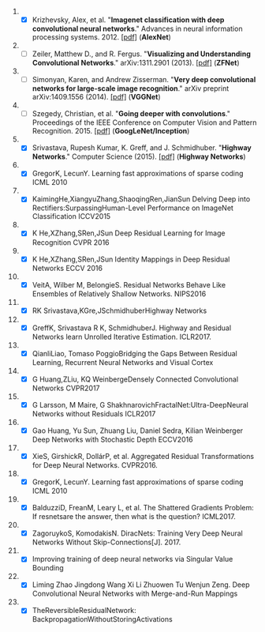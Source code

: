 1. - [x] Krizhevsky, Alex, et al. "**Imagenet classification with deep convolutional neural networks**." Advances in neural information processing systems. 2012. [[pdf]](http://papers.nips.cc/paper/4824-imagenet-classification-with-deep-convolutional-neural-networks) (**AlexNet**) 

1. - [ ] Zeiler, Matthew D., and R. Fergus. "**Visualizing and Understanding Convolutional Networks**." 	arXiv:1311.2901 (2013). [[pdf]](https://arxiv.org/abs/1311.2901) (**ZFNet**) 

1. - [ ] Simonyan, Karen, and Andrew Zisserman. "**Very deep convolutional networks for large-scale image recognition**." arXiv preprint arXiv:1409.1556 (2014). [[pdf]](https://arxiv.org/pdf/1409.1556) (**VGGNet**)

1. - [ ] Szegedy, Christian, et al. "**Going deeper with convolutions**." Proceedings of the IEEE Conference on Computer Vision and Pattern Recognition. 2015. [[pdf]](https://arxiv.org/abs/1409.4842) (**GoogLeNet/Inception**) 

1. - [x] Srivastava, Rupesh Kumar, K. Greff, and J. Schmidhuber. "**Highway Networks**." Computer Science (2015). [[pdf]](https://arxiv.org/abs/1505.00387) (**Highway Networks**) 
1. - [x] GregorK, LecunY. Learning fast approximations of sparse coding ICML 2010
1. - [x] KaimingHe,XiangyuZhang,ShaoqingRen,JianSun Delving Deep into Rectifiers:SurpassingHuman-Level Performance on ImageNet Classification ICCV2015
1. - [x] K He,XZhang,SRen,JSun Deep Residual Learning for Image Recognition CVPR 2016
1. - [x] K He,XZhang,SRen,JSun Identity Mappings in Deep Residual Networks ECCV 2016
1. - [x] VeitA, Wilber M, BelongieS. Residual Networks Behave Like Ensembles of Relatively Shallow Networks. NIPS2016
1. - [x] RK Srivastava,KGre,JSchmidhuberHighway Networks
1. - [x] GreffK, Srivastava R K, SchmidhuberJ. Highway and Residual Networks learn Unrolled Iterative Estimation. ICLR2017.
1. - [x] QianliLiao, Tomaso PoggioBridging the Gaps Between Residual Learning, Recurrent Neural Networks and Visual Cortex
1. - [x] G Huang,ZLiu, KQ WeinbergeDensely Connected Convolutional Networks CVPR2017
1. - [x] G Larsson, M Maire, G ShakhnarovichFractalNet:Ultra-DeepNeural Networks without Residuals ICLR2017
1. - [x] Gao Huang, Yu Sun, Zhuang Liu, Daniel Sedra, Kilian Weinberger Deep Networks with Stochastic Depth ECCV2016
1. - [x] XieS, GirshickR, DollárP, et al. Aggregated Residual Transformations for Deep Neural Networks. CVPR2016.
1. - [x] GregorK, LecunY. Learning fast approximations of sparse coding ICML 2010
1. - [x] BalduzziD, FreanM, Leary L, et al. The Shattered Gradients Problem: If resnetsare the answer, then what is the question? ICML2017.
1. - [x] ZagoruykoS, KomodakisN. DiracNets: Training Very Deep Neural Networks Without Skip-Connections[J]. 2017.
1. - [x] Improving training of deep neural networks via Singular Value Bounding
1. - [x] Liming Zhao Jingdong Wang Xi Li Zhuowen Tu Wenjun Zeng. Deep Convolutional Neural Networks with Merge-and-Run Mappings
1. - [x] TheReversibleResidualNetwork: BackpropagationWithoutStoringActivations
